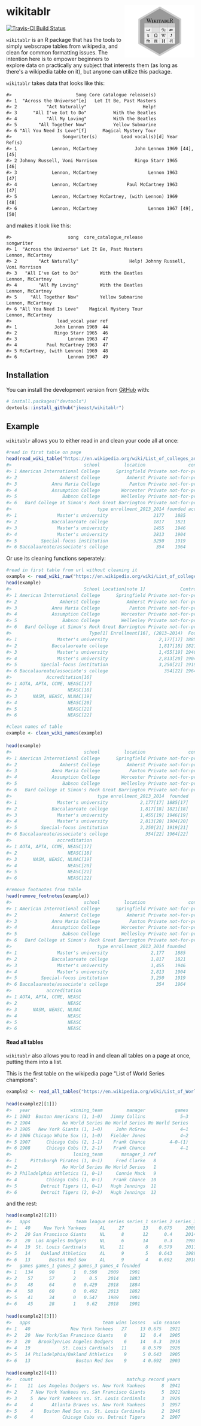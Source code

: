 
<!-- README.md is generated from README.Rmd. Please edit that file -->
wikitablr <img src="man/figures/wikitablr_hex_logo.png" align="right" height=140/>
==================================================================================

<!-- badges: start -->
[![Travis-CI Build Status](https://travis-ci.org/jkeast/wikitablr.svg?branch=master)](https://travis-ci.org/jkeast/wikitablr) <!-- badges: end -->

`wikitablr` is an R package that has the tools to simply webscrape tables from wikipedia, and clean for common formatting issues. The intention here is to empower beginners to explore data on practically any subject that interests them (as long as there's a wikipedia table on it), but anyone can utilize this package.

`wikitablr` takes data that looks like this:

    #>                        Song Core catalogue release(s)
    #> 1  "Across the Universe"[e]   Let It Be, Past Masters
    #> 2           "Act Naturally"                     Help!
    #> 3      "All I've Got to Do"          With the Beatles
    #> 4           "All My Loving"          With the Beatles
    #> 5        "All Together Now"          Yellow Submarine
    #> 6 "All You Need Is Love"[f]      Magical Mystery Tour
    #>                   Songwriter(s)         Lead vocal(s)[d] Year     Ref(s)
    #> 1             Lennon, McCartney              John Lennon 1969 [44], [45]
    #> 2 Johnny Russell, Voni Morrison              Ringo Starr 1965       [46]
    #> 3             Lennon, McCartney                   Lennon 1963       [47]
    #> 4             Lennon, McCartney           Paul McCartney 1963       [47]
    #> 5             Lennon, McCartney McCartney, (with Lennon) 1969       [48]
    #> 6             Lennon, McCartney                   Lennon 1967 [49], [50]

and makes it look like this:

    #>                     song  core_catalogue_release                    songwriter
    #> 1  "Across the Universe" Let It Be, Past Masters             Lennon, McCartney
    #> 2        "Act Naturally"                   Help! Johnny Russell, Voni Morrison
    #> 3   "All I've Got to Do"        With the Beatles             Lennon, McCartney
    #> 4        "All My Loving"        With the Beatles             Lennon, McCartney
    #> 5     "All Together Now"        Yellow Submarine             Lennon, McCartney
    #> 6 "All You Need Is Love"    Magical Mystery Tour             Lennon, McCartney
    #>                 lead_vocal year ref
    #> 1              John Lennon 1969  44
    #> 2              Ringo Starr 1965  46
    #> 3                   Lennon 1963  47
    #> 4           Paul McCartney 1963  47
    #> 5 McCartney, (with Lennon) 1969  48
    #> 6                   Lennon 1967  49

Installation
------------

You can install the development version from [GitHub](https://github.com/) with:

``` r
# install.packages("devtools")
devtools::install_github("jkeast/wikitablr")
```

Example
-------

`wikitablr` allows you to either read in and clean your code all at once:

``` r
#read in first table on page
head(read_wiki_table("https://en.wikipedia.org/wiki/List_of_colleges_and_universities_in_Massachusetts"))
#>                           school         location                control
#> 1 American International College      Springfield Private not-for-profit
#> 2                Amherst College          Amherst Private not-for-profit
#> 3             Anna Maria College           Paxton Private not-for-profit
#> 4             Assumption College        Worcester Private not-for-profit
#> 5                 Babson College        Wellesley Private not-for-profit
#> 6   Bard College at Simon's Rock Great Barrington Private not-for-profit
#>                                type enrollment_2013_2014 founded accreditation
#> 1               Master's university                 2177    1885            17
#> 2             Baccalaureate college                 1817    1821            18
#> 3               Master's university                 1455    1946            19
#> 4               Master's university                 2813    1904            20
#> 5         Special-focus institution                 3250    1919            21
#> 6 Baccalaureate/associate's college                  354    1964            22
```

Or use its cleaning functions seperately:

``` r
#read in first table from url without cleaning it
example <- read_wiki_raw("https://en.wikipedia.org/wiki/List_of_colleges_and_universities_in_Massachusetts")
head(example)
#>                           School Location[note 1]             Control[1]
#> 1 American International College      Springfield Private not-for-profit
#> 2                Amherst College          Amherst Private not-for-profit
#> 3             Anna Maria College           Paxton Private not-for-profit
#> 4             Assumption College        Worcester Private not-for-profit
#> 5                 Babson College        Wellesley Private not-for-profit
#> 6   Bard College at Simon's Rock Great Barrington Private not-for-profit
#>                             Type[1] Enrollment[16], (2013–2014)  Founded
#> 1               Master's university                   2,177[17] 1885[17]
#> 2             Baccalaureate college                   1,817[18] 1821[18]
#> 3               Master's university                   1,455[19] 1946[19]
#> 4               Master's university                   2,813[20] 1904[20]
#> 5         Special-focus institution                   3,250[21] 1919[21]
#> 6 Baccalaureate/associate's college                     354[22] 1964[22]
#>             Accreditation[16]
#> 1 AOTA, APTA, CCNE, NEASC[17]
#> 2                   NEASC[18]
#> 3      NASM, NEASC, NLNAC[19]
#> 4                   NEASC[20]
#> 5                   NEASC[21]
#> 6                   NEASC[22]
```

``` r
#clean names of table
example <- clean_wiki_names(example)

head(example)
#>                           school         location                control
#> 1 American International College      Springfield Private not-for-profit
#> 2                Amherst College          Amherst Private not-for-profit
#> 3             Anna Maria College           Paxton Private not-for-profit
#> 4             Assumption College        Worcester Private not-for-profit
#> 5                 Babson College        Wellesley Private not-for-profit
#> 6   Bard College at Simon's Rock Great Barrington Private not-for-profit
#>                                type enrollment_2013_2014  founded
#> 1               Master's university            2,177[17] 1885[17]
#> 2             Baccalaureate college            1,817[18] 1821[18]
#> 3               Master's university            1,455[19] 1946[19]
#> 4               Master's university            2,813[20] 1904[20]
#> 5         Special-focus institution            3,250[21] 1919[21]
#> 6 Baccalaureate/associate's college              354[22] 1964[22]
#>                 accreditation
#> 1 AOTA, APTA, CCNE, NEASC[17]
#> 2                   NEASC[18]
#> 3      NASM, NEASC, NLNAC[19]
#> 4                   NEASC[20]
#> 5                   NEASC[21]
#> 6                   NEASC[22]
```

``` r
#remove footnotes from table
head(remove_footnotes(example))
#>                           school         location                control
#> 1 American International College      Springfield Private not-for-profit
#> 2                Amherst College          Amherst Private not-for-profit
#> 3             Anna Maria College           Paxton Private not-for-profit
#> 4             Assumption College        Worcester Private not-for-profit
#> 5                 Babson College        Wellesley Private not-for-profit
#> 6   Bard College at Simon's Rock Great Barrington Private not-for-profit
#>                                type enrollment_2013_2014 founded
#> 1               Master's university                2,177    1885
#> 2             Baccalaureate college                1,817    1821
#> 3               Master's university                1,455    1946
#> 4               Master's university                2,813    1904
#> 5         Special-focus institution                3,250    1919
#> 6 Baccalaureate/associate's college                  354    1964
#>             accreditation
#> 1 AOTA, APTA, CCNE, NEASC
#> 2                   NEASC
#> 3      NASM, NEASC, NLNAC
#> 4                   NEASC
#> 5                   NEASC
#> 6                   NEASC
```

#### Read all tables

`wikitablr` also allows you to read in and clean all tables on a page at once, putting them into a list.

This is the first table on the wikipedia page "List of World Series champions":

``` r
example2 <- read_all_tables("https://en.wikipedia.org/wiki/List_of_World_Series_champions")

head(example2[[1]])
#>   year               winning_team         manager           games
#> 1 1903  Boston Americans (1, 1–0)   Jimmy Collins             5–3
#> 2 1904            No World Series No World Series No World Series
#> 3 1905   New York Giants (1, 1–0)     John McGraw             4–1
#> 4 1906 Chicago White Sox (1, 1–0)   Fielder Jones             4–2
#> 5 1907      Chicago Cubs (2, 1–1)    Frank Chance         4–0–(1)
#> 6 1908      Chicago Cubs (3, 2–1)    Frank Chance             4–1
#>                       losing_team       manager_1 ref
#> 1     Pittsburgh Pirates (1, 0–1)     Fred Clarke   8
#> 2                 No World Series No World Series   1
#> 3 Philadelphia Athletics (1, 0–1)     Connie Mack   9
#> 4           Chicago Cubs (1, 0–1)    Frank Chance  10
#> 5         Detroit Tigers (1, 0–1)   Hugh Jennings  11
#> 6         Detroit Tigers (2, 0–2)   Hugh Jennings  12
```

and the rest:

``` r
head(example2[[2]])
#>   apps                 team league series series_1 series_2 series_3 series_4
#> 1   40     New York Yankees     AL     27       13    0.675     2009     2009
#> 2   20 San Francisco Giants     NL      8       12      0.4     2014     2014
#> 3   20  Los Angeles Dodgers     NL      6       14      0.3     1988     2018
#> 4   19  St. Louis Cardinals     NL     11        8    0.579     2011     2013
#> 5   14    Oakland Athletics     AL      9        5    0.643     1989     1990
#> 6   13       Boston Red Sox     AL      9        4    0.692     2018     2018
#>   games games_1 games_2 games_3 games_4 founded
#> 1   134      90       1   0.598    2009    1901
#> 2    57      57       2     0.5    2014    1883
#> 3    48      64       0   0.429    2018    1884
#> 4    58      60       0   0.492    2013    1882
#> 5    41      34       0   0.547    1989    1901
#> 6    45      28       1    0.62    2018    1901

head(example2[[3]])
#>   apps                           team wins losses   win season
#> 1   40               New York Yankees   27     13 0.675   1921
#> 2   20  New York/San Francisco Giants    8     12   0.4   1905
#> 3   20   Brooklyn/Los Angeles Dodgers    6     14   0.3   1916
#> 4   19            St. Louis Cardinals   11      8 0.579   1926
#> 5   14 Philadelphia/Oakland Athletics    9      5 0.643   1905
#> 6   13                 Boston Red Sox    9      4 0.692   1903

head(example2[[4]])
#>   count                                   matchup record years
#> 1    11  Los Angeles Dodgers vs. New York Yankees      8  1941
#> 2     7 New York Yankees vs. San Francisco Giants      5  1921
#> 3     5  New York Yankees vs. St. Louis Cardinals      3  1926
#> 4     4       Atlanta Braves vs. New York Yankees      3  1957
#> 5     4    Boston Red Sox vs. St. Louis Cardinals      2  1946
#> 6     4           Chicago Cubs vs. Detroit Tigers      2  1907
```
